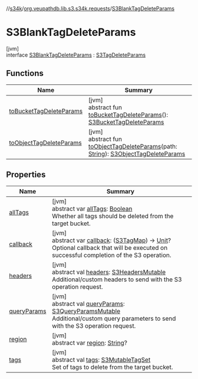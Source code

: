 //[s34k](../../../index.md)/[org.veupathdb.lib.s3.s34k.requests](../index.md)/[S3BlankTagDeleteParams](index.md)

# S3BlankTagDeleteParams

[jvm]\
interface [S3BlankTagDeleteParams](index.md) : [S3TagDeleteParams](../-s3-tag-delete-params/index.md)

## Functions

| Name | Summary |
|---|---|
| [toBucketTagDeleteParams](to-bucket-tag-delete-params.md) | [jvm]<br>abstract fun [toBucketTagDeleteParams](to-bucket-tag-delete-params.md)(): [S3BucketTagDeleteParams](../../org.veupathdb.lib.s3.s34k.requests.bucket/-s3-bucket-tag-delete-params/index.md) |
| [toObjectTagDeleteParams](to-object-tag-delete-params.md) | [jvm]<br>abstract fun [toObjectTagDeleteParams](to-object-tag-delete-params.md)(path: [String](https://kotlinlang.org/api/latest/jvm/stdlib/kotlin/-string/index.html)): [S3ObjectTagDeleteParams](../../org.veupathdb.lib.s3.s34k.requests.object/-s3-object-tag-delete-params/index.md) |

## Properties

| Name | Summary |
|---|---|
| [allTags](../-s3-tag-delete-params/all-tags.md) | [jvm]<br>abstract var [allTags](../-s3-tag-delete-params/all-tags.md): [Boolean](https://kotlinlang.org/api/latest/jvm/stdlib/kotlin/-boolean/index.html)<br>Whether all tags should be deleted from the target bucket. |
| [callback](../-s3-tag-delete-params/callback.md) | [jvm]<br>abstract var [callback](../-s3-tag-delete-params/callback.md): ([S3TagMap](../../org.veupathdb.lib.s3.s34k.fields.tags/-s3-tag-map/index.md)) -&gt; [Unit](https://kotlinlang.org/api/latest/jvm/stdlib/kotlin/-unit/index.html)?<br>Optional callback that will be executed on successful completion of the S3 operation. |
| [headers](../-s3-request-params/headers.md) | [jvm]<br>abstract val [headers](../-s3-request-params/headers.md): [S3HeadersMutable](../../org.veupathdb.lib.s3.s34k.fields.headers/-s3-headers-mutable/index.md)<br>Additional/custom headers to send with the S3 operation request. |
| [queryParams](../-s3-request-params/query-params.md) | [jvm]<br>abstract val [queryParams](../-s3-request-params/query-params.md): [S3QueryParamsMutable](../../org.veupathdb.lib.s3.s34k.fields.query_params/-s3-query-params-mutable/index.md)<br>Additional/custom query parameters to send with the S3 operation request. |
| [region](../-s3-region-request-params/region.md) | [jvm]<br>abstract var [region](../-s3-region-request-params/region.md): [String](https://kotlinlang.org/api/latest/jvm/stdlib/kotlin/-string/index.html)? |
| [tags](../-s3-tag-delete-params/tags.md) | [jvm]<br>abstract val [tags](../-s3-tag-delete-params/tags.md): [S3MutableTagSet](../../org.veupathdb.lib.s3.s34k.fields.tags/-s3-mutable-tag-set/index.md)<br>Set of tags to delete from the target bucket. |
